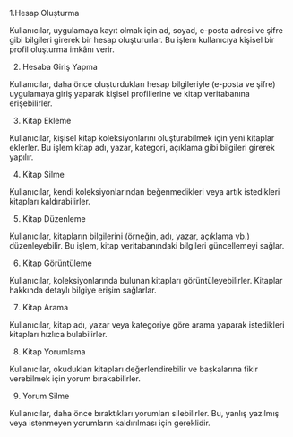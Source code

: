 1.Hesap Oluşturma 

Kullanıcılar, uygulamaya kayıt olmak için ad, soyad, e-posta adresi ve şifre gibi bilgileri girerek bir hesap oluştururlar. Bu işlem kullanıcıya kişisel bir profil oluşturma imkânı verir.

2. Hesaba Giriş Yapma

Kullanıcılar, daha önce oluşturdukları hesap bilgileriyle (e-posta ve şifre) uygulamaya giriş yaparak kişisel profillerine ve kitap veritabanına erişebilirler.

3. Kitap Ekleme

Kullanıcılar, kişisel kitap koleksiyonlarını oluşturabilmek için yeni kitaplar eklerler. Bu işlem kitap adı, yazar, kategori, açıklama gibi bilgileri girerek yapılır.

4. Kitap Silme

Kullanıcılar, kendi koleksiyonlarından beğenmedikleri veya artık istedikleri kitapları kaldırabilirler.

5. Kitap Düzenleme

Kullanıcılar, kitapların bilgilerini (örneğin, adı, yazar, açıklama vb.) düzenleyebilir. Bu işlem, kitap veritabanındaki bilgileri güncellemeyi sağlar.

6. Kitap Görüntüleme

Kullanıcılar, koleksiyonlarında bulunan kitapları görüntüleyebilirler. Kitaplar hakkında detaylı bilgiye erişim sağlarlar.

7. Kitap Arama

Kullanıcılar, kitap adı, yazar veya kategoriye göre arama yaparak istedikleri kitapları hızlıca bulabilirler.

8. Kitap Yorumlama

Kullanıcılar, okudukları kitapları değerlendirebilir ve başkalarına fikir verebilmek için yorum bırakabilirler.

9. Yorum Silme

Kullanıcılar, daha önce bıraktıkları yorumları silebilirler. Bu, yanlış yazılmış veya istenmeyen yorumların kaldırılması için gereklidir.
